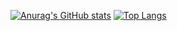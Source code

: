 [![Anurag's GitHub stats](https://github-readme-stats.vercel.app/api?username=AlisonFDLHC&theme=synthwave)](https://github.com/anuraghazra/github-readme-stats)
[![Top Langs](https://github-readme-stats.vercel.app/api/top-langs/?username=AlisonFDLHC&layout=compact)](https://github.com/anuraghazra/github-readme-stats)
